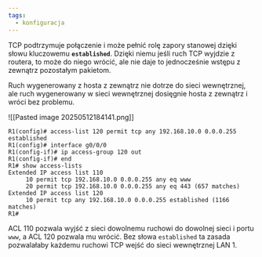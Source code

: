 ```yaml
---
tags:
  - konfiguracja
---
```

TCP podtrzymuje połączenie i może pełnić rolę zapory stanowej dzięki słowu kluczowemu **`established`**. Dzięki niemu jeśli ruch TCP wyjdzie z routera, to może do niego wrócić, ale nie daje to jednocześnie wstępu z zewnątrz pozostałym pakietom.

Ruch wygenerowany z hosta z zewnątrz nie dotrze do sieci wewnętrznej, ale ruch wygenerowany w sieci wewnętrznej dosięgnie hosta z zewnątrz i wróci bez problemu.

![[Pasted image 20250512184141.png]]

```
R1(config)# access-list 120 permit tcp any 192.168.10.0 0.0.0.255 established
R1(config)# interface g0/0/0
R1(config-if)# ip access-group 120 out
R1(config-if)# end
R1# show access-lists
Extended IP access list 110
     10 permit tcp 192.168.10.0 0.0.0.255 any eq www
     20 permit tcp 192.168.10.0 0.0.0.255 any eq 443 (657 matches)
Extended IP access list 120
     10 permit tcp any 192.168.10.0 0.0.0.255 established (1166 matches)
R1#
```

ACL 110 pozwala wyjść z sieci dowolnemu ruchowi do dowolnej sieci i portu `www`, a ACL 120 pozwala mu wrócić. Bez słowa `established` ta zasada pozwalałaby każdemu ruchowi TCP wejść do sieci wewnętrznej LAN 1.
